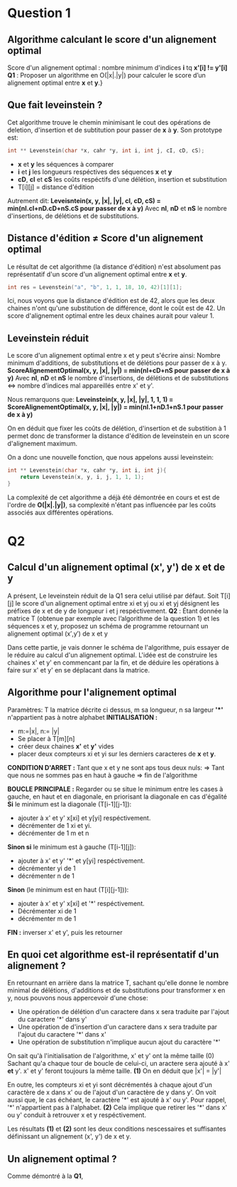 # Question 1
## Algorithme calculant le score d'un alignement optimal
Score d'un alignement optimal : nombre minimum d'indices **i** tq **x'[i] != y'[i]**
**Q1** : Proposer un algorithme en O(|x|.|y|) pour calculer le score d’un alignement optimal entre **x** et **y**.}

## Que fait leveinstein ?
Cet algorithme trouve le chemin minimisant le cout des opérations de deletion, d'insertion et de subtitution pour passer de **x** à **y**.
Son prototype est:
```C
int ** Levenstein(char *x, cahr *y, int i, int j, cI, cD, cS);
```
- **x** et **y** les séquences à comparer
- **i** et **j** les longueurs respéctives des séquences **x** et **y**
- **cD**, **cI** et **cS** les coûts respéctifs d'une délétion, insertion et substitution
- T[i][j] = distance d'édition

Autrement dit: **Leveisntein(x, y, |x|, |y|, cI, cD, cS) = min(nI.cI+nD.cD+nS.cS pour passer de x à y)** 
Avec **nI**, **nD** et **nS** le nombre d'insertions, de délétions et de substitutions.

## Distance d'édition ≠ Score d'un alignement optimal
Le résultat de cet algorithme (la distance d'édition) n'est absolument pas représentatif d'un score d'un alignement optimal entre **x** et **y**. 
```C
int res = Levenstein("a", "b", 1, 1, 18, 10, 42)[1][1];
```
Ici, nous voyons que la distance d'édition est de 42, alors que les deux chaines n'ont qu'une substitution de différence, dont le coût est de 42. Un score d'alignement optimal entre les deux chaines aurait pour valeur 1.

## Leveinstein réduit
Le score d'un alignement optimal entre x et y peut s'écrire ainsi:
Nombre minimum d'additions, de substitutions et de délétions pour passer de x à y.
**ScoreAlignementOptimal(x, y, |x|, |y|) = min(nI+cD+nS pour passer de x à y)**
Avec **nI**, **nD** et **nS** le nombre d'insertions, de délétions et de substitutions <=> nombre d'indices mal appareillés entre x' et y'.

Nous remarquons que:
**Leveinstein(x, y, |x|, |y|, 1, 1, 1) = ScoreAlignementOptimal(x, y, |x|, |y|) = min(nI.1+nD.1+nS.1 pour passer de x à y)**

On en déduit que fixer les coûts de délétion, d'insertion et de substition à 1 permet donc de transformer la distance d'édition de leveinstein en un score d'alignement maximum.

On a donc une nouvelle fonction, que nous appelons aussi leveinstein:
```C
int ** Levenstein(char *x, cahr *y, int i, int j){
    return Levenstein(x, y, i, j, 1, 1, 1);
}
```
La complexité de cet algorithme a déjà été démontrée en cours et est de l'ordre de **O(|x|.|y|)**, sa complexité n'étant pas influencée par les coûts associés aux différentes opérations.

# Q2
## Calcul d'un alignement optimal (x', y') de x et de y
A présent, Le leveinstein réduit de la Q1 sera celui utilisé par défaut.
Soit T[i][j] le score d'un alignement optimal entre xi et yj ou xi et yj désignent les préfixes de x et de y de longueur i et j respéctivement.
**Q2** : Étant donnée la matrice T (obtenue par exemple avec l’algorithme de la question 1) et les séquences x et y, proposez un schéma de programme retournant un alignement optimal (x′,y′) de x et y

Dans cette partie, je vais donner le schéma de l'algorithme, puis essayer de le réduire au calcul d'un alignement optimal. L'idée est de construire les chaines x' et y' en commencant par la fin, et de déduire les opérations à faire sur x' et y' en se déplacant dans la matrice.

## Algorithme pour l'alignement optimal
Paramètres: T la matrice décrite ci dessus, m sa longueur, n sa largeur
**\'\*\'** n'appartient pas à notre alphabet
**INITIALISATION :**
- m:=|x|, n:= |y|
- Se placer à T[m][n]
- créer deux chaines **x'** et **y'** vides
- placer deux compteurs xi et yi sur les derniers caracteres de **x** et **y**.

**CONDITION D'ARRET :**
Tant que x et y ne sont aps tous deux nuls:  => Tant que nous ne sommes pas en haut à gauche => fin de l'algorithme

**BOUCLE PRINCIPALE :**
Regarder ou se situe le minimum entre les cases à gauche, en haut et en diagonale, en priorisant la diagonale en cas d'égalité
**Si** le minimum est la diagonale (T[i-1][j-1]):
- ajouter à x' et y' x[xi] et y[yi] respéctivement.
- décrémenter de 1 xi et yi.
- décrémenter de 1 m et n

**Sinon si** le minimum est à gauche (T[i-1][j]):
- ajouter à x' et y' '*' et y[yi] respéctivement.
- décrémenter yi de 1
- décrémenter n de 1

**Sinon** (le minimum est en haut (T[i][j-1])):
- ajouter à x' et y' x[xi] et '*' respéctivement.
- Décrémenter xi de 1
- décrémenter m de 1

**FIN :**
inverser x' et y', puis les retourner

## En quoi cet algorithme est-il représentatif d'un alignement ?
En retournant en arrière dans la matrice T, sachant qu'elle donne le nombre minimal de délétions, d'additions et de substitutions pour transformer x en y, nous pouvons nous appercevoir d'une chose: 
- Une opération de délétion d'un caractere dans x sera traduite par l'ajout du caractere '\*' dans y'
- Une opération de d'insertion d'un caractere dans x sera traduite par l'ajout du caractere '\*' dans x'
- Une opération de substitution n'implique aucun ajout du caractère '\*'

On sait qu'à l'initialisation de l'algorithme, x' et y' ont la même taille (0)
Sachant qu'a chaque tour de boucle de celui-ci, un aractere sera ajouté à x' **et** y'. x' et y' feront toujours la même taille.
**(1)** On en déduit que |x'| = |y'|

En outre, les compteurs xi et yi sont décrémentés à chaque ajout d'un caractère de x dans x' ou de l'ajout d'un caractère de y dans y'. On voit aussi que, le cas échéant, le caractère '\*' est ajouté à x' ou y'. Pour rappel, '\*' n'appartient pas à l'alphabet.
**(2)** Cela implique que retirer les '\*' dans x' ou y' conduit à retrouver x et y respéctivement. 

Les résultats **(1)** et **(2)** sont les deux conditions nescessaires et suffisantes définissant un alignement (x', y') de x et y.

## Un alignement optimal ?
Comme démontré à la **Q1**, 
